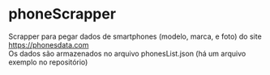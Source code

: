 # phoneScrapper
Scrapper para pegar dados de smartphones (modelo, marca, e foto) do site https://phonesdata.com  
Os dados são armazenados no arquivo phonesList.json (há um arquivo exemplo no repositório)
